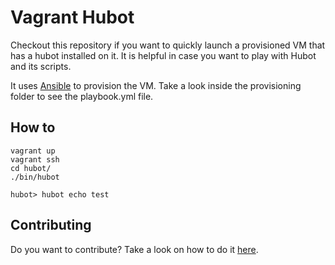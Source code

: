 # Vagrant Hubot

Checkout this repository if you want to quickly launch a provisioned VM that has a hubot installed on it. It is helpful in case you want to play with Hubot and its scripts.

It uses [Ansible](http://www.ansible.com/home) to provision the VM. Take a look inside the provisioning folder to see the playbook.yml file.

## How to

```shell
vagrant up
vagrant ssh
cd hubot/
./bin/hubot

hubot> hubot echo test
```

## Contributing

Do you want to contribute? Take a look on how to do it [here](https://guides.github.com/activities/contributing-to-open-source/#contributing).
